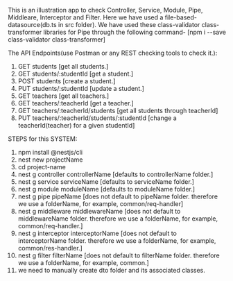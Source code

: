 This is an illustration app to check Controller, Service, Module, Pipe, Middleare, Interceptor and Filter.
Here we have used a file-based-datasource(db.ts in src folder).
We have used these class-validator class-transformer libraries for Pipe through the following command-
[npm i --save class-validator class-transformer]

The API Endpoints(use Postman or any REST checking tools to check it.):
1. GET students [get all students.]
2. GET students/:studentId [get a student.]
3. POST students [create a student.]
4. PUT students/:studentId [update a student.]
5. GET teachers [get all teachers.]
6. GET teachers/:teacherId [get a teacher.]
7. GET teachers/:teacherId/students [get all students through teacherId]
8. PUT teachers/:teacherId/students/:studentId [change a teacherId(teacher) for a given studentId]

STEPS for this SYSTEM:
1. npm install @nestjs/cli
2. nest new projectName
3. cd project-name
4. nest g controller controllerName [defaults to controllerName folder.]
5. nest g service serviceName [defaults to serviceName folder.]
6. nest g module moduleName [defaults to moduleName folder.]
7. nest g pipe pipeName [does not default  to pipeName folder. therefore we use a folderName, for example, common/req-handler]
8. nest g middleware middlewareName [does not default to middlewareName folder. therefore we use a folderName, for example, common/req-handler.]
9. nest g interceptor interceptorName [does not default to interceptorName folder. therefore we use a folderName, for example, common/res-handler.]
10. nest g filter filterName [does not default  to filterName folder. therefore we use a folderName, for example, common.]
11. we need to manually create dto folder and its associated classes.

